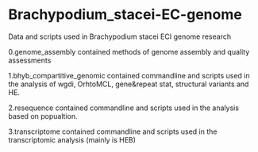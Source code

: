 # Brachypodium_stacei-EC-genome
Data and scripts used in Brachypodium stacei ECI genome research

0.genome_assembly contained methods of genome assembly and quality assessments

1.bhyb_compartitive_genomic contained commandline and scripts used in the analysis of wgdi, OrhtoMCL, gene&repeat stat, structural variants and HE.

2.resequence contained commandline and scripts used in the analysis based on popualtion.

3.transcriptome contained commandline and scripts used in the transcriptomic analysis (mainly is HEB)
